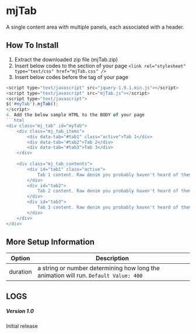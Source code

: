 # mjTab
A single content area with multiple panels, each associated with a header.

## How To Install
1. Extract the downloaded zip file (mjTab.zip)
2. Insert below codes to the <head> section of your page
`<link rel="stylesheet" type="text/css" href="mjTab.css" />`
3. Insert below codes before the </body> tag of your page
```JavaScript
<script type="text/javascript" src="jquery-1.9.1.min.js"></script>
<script type="text/javascript" src="mjTab.js"></script>
<script type="text/javascript">
$('#myTab').mjTab();
</script>
4. Add the below sample HTML to the BODY of your page
```html
<div class="mj_tab" id="myTab">
    <div class="mj_tab_items">
        <div data-tab="#tab1" class="active">Tab 1</div>
        <div data-tab="#tab2">Tab 2</div>
        <div data-tab="#tab3">Tab 3</div>
    </div>
    
    <div class="mj_tab_contents">
        <div id="tab1" class="active">
            Tab 1 content. Raw denim you probably haven't heard of them jean shorts Austin. Nesciunt tofu stumptown aliqua, retro synth master cleanse. Mustache cliche tempor, williamsburg carles vegan helvetica. Reprehenderit butcher retro keffiyeh dreamcatcher synth. Cosby sweater eu banh mi, qui irure terry richardson ex squid. Aliquip placeat salvia cillum iphone. Seitan aliquip quis cardigan american apparel, butcher voluptate nisi qui.
        </div>
        <div id="tab2">
            Tab 2 content. Raw denim you probably haven't heard of them jean shorts Austin. Nesciunt tofu stumptown aliqua, retro synth master cleanse. Mustache cliche tempor, williamsburg carles vegan helvetica. Reprehenderit butcher retro keffiyeh dreamcatcher synth. Cosby sweater eu banh mi, qui irure terry richardson ex squid. Aliquip placeat salvia cillum iphone. Seitan aliquip quis cardigan american apparel, butcher voluptate nisi qui.
        </div>
        <div id="tab3">
            Tab 3 content. Raw denim you probably haven't heard of them jean shorts Austin. Nesciunt tofu stumptown aliqua, retro synth master cleanse. Mustache cliche tempor, williamsburg carles vegan helvetica. Reprehenderit butcher retro keffiyeh dreamcatcher synth. Cosby sweater eu banh mi, qui irure terry richardson ex squid. Aliquip placeat salvia cillum iphone. Seitan aliquip quis cardigan american apparel, butcher voluptate nisi qui.
        </div>
    </div>
</div>
```

## More Setup Information
|  Option | Description  |
| ------------ | ------------ |
|  duration | a string or number determining how long the animation will run. `Default Value: 400` |


## LOGS
##### Version 1.0
Initial release